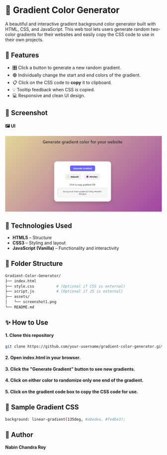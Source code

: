 # 🎨 Gradient Color Generator

A beautiful and interactive gradient background color generator built with HTML, CSS, and JavaScript. This web tool lets users generate random two-color gradients for their websites and easily copy the CSS code to use in their own projects.

## 🚀 Features

- 🎛️ Click a button to generate a new random gradient.
- 🟢 Individually change the start and end colors of the gradient.
- 📋 Click on the CSS code to **copy** it to clipboard.
- 💡 Tooltip feedback when CSS is copied.
- 💻 Responsive and clean UI design.

## 📸 Screenshot
#### 🖼️ UI
![Gradient Color Generator UI](assets/1.png)

## 🧰 Technologies Used

- **HTML5** – Structure
- **CSS3** – Styling and layout
- **JavaScript (Vanilla)** – Functionality and interactivity

## 📂 Folder Structure

```bash
Gradient-Color-Generator/
├── index.html
├── style.css          # (Optional if CSS is external)
├── script.js          # (Optional if JS is external)
├── assets/
│   └── screenshot1.png
└── README.md
```

## ✨ How to Use

#### 1. Clone this repository
```bash
git clone https://github.com/your-username/gradient-color-generator.git
```
#### 2. Open index.html in your browser.

#### 3. Click the "Generate Gradient" button to see new gradients.

#### 4. Click on either color to randomize only one end of the gradient.

#### 5. Click on the gradient code box to copy the CSS code for use.



## 📎 Sample Gradient CSS
```bash
background: linear-gradient(135deg, #a8edea, #fed6e3);
```

## 🙌 Author
#### Nabin Chandra Roy